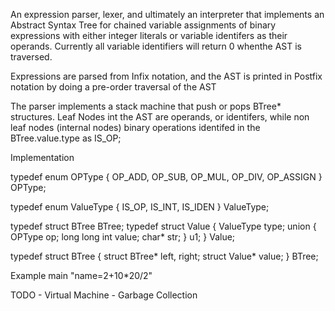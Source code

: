 An expression parser, lexer, and ultimately an interpreter that implements an Abstract Syntax Tree for chained 
variable assignments of binary expressions with either
integer literals or variable identifers as their operands. Currently all variable identifiers will return 0 whenthe AST is traversed.

Expressions are parsed from Infix notation, and the AST is printed in Postfix notation by doing
a pre-order traversal of the AST

The parser implements a stack machine that push or pops BTree* structures.
Leaf Nodes int the AST are operands, or identifers, while non leaf nodes (internal nodes) binary operations
identifed in the BTree.value.type as IS_OP;

Implementation

typedef enum OPType {
	OP_ADD,
	OP_SUB,
	OP_MUL,
	OP_DIV,
	OP_ASSIGN
} OPType;

typedef enum ValueType {
	IS_OP,
	IS_INT,
	IS_IDEN
} ValueType;

typedef struct BTree BTree;
typedef struct Value {
	ValueType type;
	union {
		OPType op;
		long long int value;
		char* str;
	} u1;
} Value;

typedef struct BTree {
	struct BTree* left, right;
	struct Value* value;
} BTree;


Example
	main "name=2+10*20/2"

TODO
	- Virtual Machine
	- Garbage Collection 
